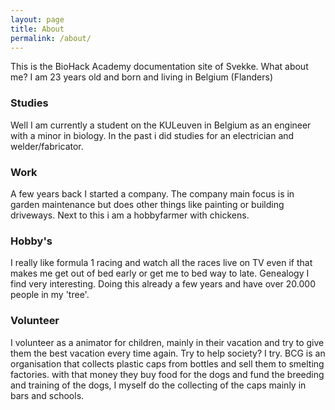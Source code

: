 ```yaml
---
layout: page
title: About
permalink: /about/
---
```


This is the BioHack Academy documentation site of Svekke.
What about me? I am 23 years old and born and living in Belgium (Flanders)

### Studies

Well I am currently a student on the KULeuven in Belgium as an engineer with a minor in biology.
In the past i did studies for an electrician and welder/fabricator.

### Work

A few years back I started a company. The company main focus is in garden maintenance but does other things like painting or building driveways. Next to this i am a hobbyfarmer with chickens.

### Hobby's

I really like formula 1 racing and watch all the races live on TV even if that makes me get out of bed early or get me to bed way to late.
Genealogy I find very interesting. Doing this already a few years and have over 20.000 people in my 'tree'.

### Volunteer

I volunteer as a animator for children, mainly in their vacation and try to give them the best vacation every time again.
Try to help society? I try. BCG is an organisation that collects plastic caps from bottles and sell them to smelting factories. with that money they buy food for the dogs and fund the breeding and training of the dogs, I myself do the collecting of the caps mainly in bars and schools.
